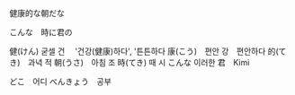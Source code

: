 
健康的な朝だな 

こんな　時に君の



健(けん)   굳셀 건　 '건강(健康)하다', '튼튼하다
康(こう)　편안 강　편안하다
的(てき)　과녁 적
朝(うさ)　아침 조
時(てき)    때 시
こんな 이러한
君　Kimi



どこ　어디
べんきょう　공부
